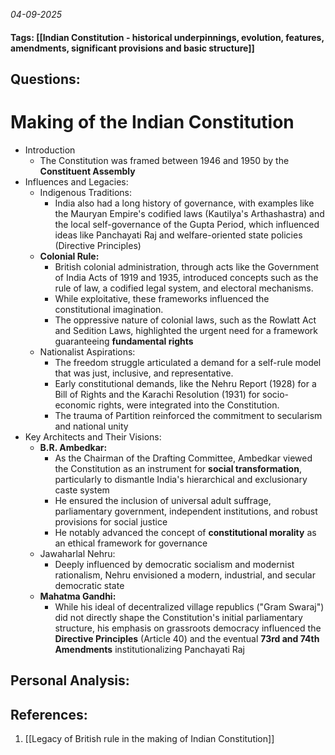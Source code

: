 *04-09-2025*
#### Tags: [[Indian Constitution - historical underpinnings, evolution, features, amendments, significant provisions and basic structure]]


## Questions:



# Making of the Indian Constitution

- Introduction
	- The Constitution was framed between 1946 and 1950 by the **Constituent Assembly**
- Influences and Legacies:
	- Indigenous Traditions: 
		- India also had a long history of governance, with examples like the Mauryan Empire's codified laws (Kautilya's Arthashastra) and the local self-governance of the Gupta Period, which influenced ideas like Panchayati Raj and welfare-oriented state policies (Directive Principles)
	- **Colonial Rule:** 
		- British colonial administration, through acts like the Government of India Acts of 1919 and 1935, introduced concepts such as the rule of law, a codified legal system, and electoral mechanisms. 
		- While exploitative, these frameworks influenced the constitutional imagination. 
		- The oppressive nature of colonial laws, such as the Rowlatt Act and Sedition Laws, highlighted the urgent need for a framework guaranteeing **fundamental rights**
	- Nationalist Aspirations: 
		- The freedom struggle articulated a demand for a self-rule model that was just, inclusive, and representative. 
		- Early constitutional demands, like the Nehru Report (1928) for a Bill of Rights and the Karachi Resolution (1931) for socio-economic rights, were integrated into the Constitution. 
		- The trauma of Partition reinforced the commitment to secularism and national unity
- Key Architects and Their Visions:
	- **B.R. Ambedkar:** 
		- As the Chairman of the Drafting Committee, Ambedkar viewed the Constitution as an instrument for **social transformation**, particularly to dismantle India's hierarchical and exclusionary caste system
		- He ensured the inclusion of universal adult suffrage, parliamentary government, independent institutions, and robust provisions for social justice
		- He notably advanced the concept of **constitutional morality** as an ethical framework for governance
	- Jawaharlal Nehru: 
		- Deeply influenced by democratic socialism and modernist rationalism, Nehru envisioned a modern, industrial, and secular democratic state
	- **Mahatma Gandhi:** 
		- While his ideal of decentralized village republics ("Gram Swaraj") did not directly shape the Constitution's initial parliamentary structure, his emphasis on grassroots democracy influenced the **Directive Principles** (Article 40) and the eventual **73rd and 74th Amendments** institutionalizing Panchayati Raj




## Personal Analysis:


## References:

1. [[Legacy of British rule in the making of Indian Constitution]]